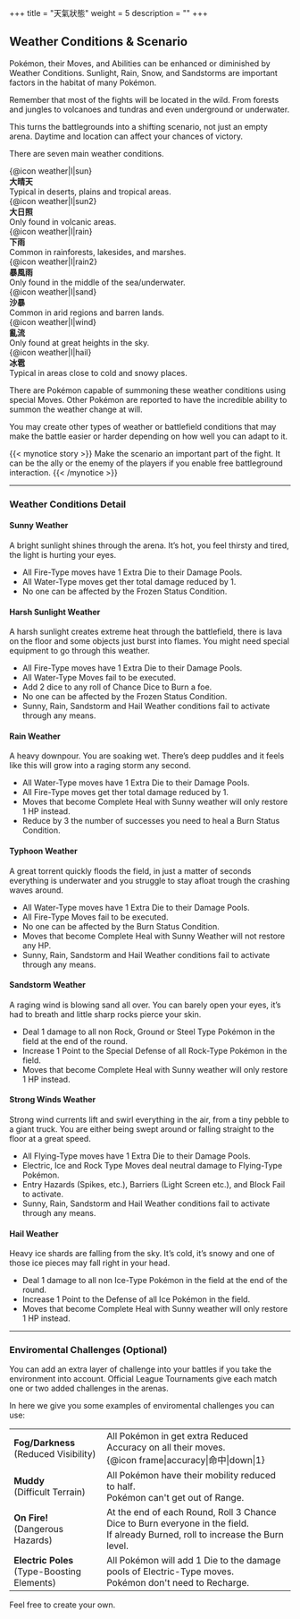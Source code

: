 +++
title = "天氣狀態"
weight = 5
description = ""
+++

## Weather Conditions & Scenario
Pokémon, their Moves, and Abilities can be enhanced or diminished by Weather Conditions. 
Sunlight, Rain, Snow, and Sandstorms are important factors in the habitat of many Pokémon.

Remember that most of the fights will be located in the wild. From forests and jungles to volcanoes and tundras and even underground or underwater. 

This turns the battlegrounds into a shifting scenario, not just an empty arena. Daytime and location can affect your chances of victory.

There are seven main weather conditions.

<div class="iconDesc-container">
  <div class="iconDesc-item">{@icon weather|l|sun}</div>
  <div class="iconDesc-item">
    <b>大晴天</b><br/>
    Typical in deserts, plains and tropical areas.
  </div>
</div>
<div class="iconDesc-container">
  <div class="iconDesc-item">{@icon weather|l|sun2}</div>
  <div class="iconDesc-item">
    <b>大日照</b><br/>
    Only found in volcanic areas.
  </div>
</div>
<div class="iconDesc-container">
  <div class="iconDesc-item">{@icon weather|l|rain}</div>
  <div class="iconDesc-item">
    <b>下雨</b><br/>
    Common in rainforests, lakesides, and marshes.
  </div>
</div>
<div class="iconDesc-container">
  <div class="iconDesc-item">{@icon weather|l|rain2}</div>
  <div class="iconDesc-item">
    <b>暴風雨 </b><br/>
    Only found in the middle of the sea/underwater.
  </div>
</div>
<div class="iconDesc-container">
  <div class="iconDesc-item">{@icon weather|l|sand}</div>
  <div class="iconDesc-item">
    <b>沙暴 </b><br/>
    Common in arid regions and barren lands.
  </div>
</div>
<div class="iconDesc-container">
  <div class="iconDesc-item">{@icon weather|l|wind}</div>
  <div class="iconDesc-item">
    <b>亂流 </b><br/>
    Only found at great heights in the sky.
  </div>
</div>
<div class="iconDesc-container">
  <div class="iconDesc-item">{@icon weather|l|hail}</div>
  <div class="iconDesc-item">
    <b>冰雹 </b><br/>
    Typical in areas close to cold and snowy places.
  </div>
</div>

There are Pokémon capable of summoning these weather conditions using special Moves. Other Pokémon are reported to have the incredible ability to summon the weather change at will.

You may create other types of weather or battlefield conditions that may make the battle easier or harder depending on how well you can adapt to it.

{{< mynotice story >}}
Make the scenario an important part of the fight.
It can be the ally or the enemy of the players if you enable free battleground interaction.
{{< /mynotice >}}

---
### Weather Conditions Detail
<div class="Frame">

#### <div class='icon weather sun'>Sunny Weather</div>
A bright sunlight shines through the arena. It’s hot, you feel thirsty and tired, the light is hurting your eyes.
* All Fire-Type moves have 1 Extra Die to their  Damage Pools.
* All Water-Type moves get ther total damage reduced by 1.
* No one can be affected by the Frozen Status Condition.
</div>
<div class="Frame">

#### <div class='icon weather sun2'>Harsh Sunlight Weather</div>
A harsh sunlight creates extreme heat through the battlefield, there is lava on the floor and some objects just burst into flames.
You might need special equipment to go through this weather.
* All Fire-Type moves have 1 Extra Die to their  Damage Pools.
* All Water-Type Moves fail to be executed.
* Add 2 dice to any roll of Chance Dice to Burn a foe.
* No one can be affected by the Frozen Status Condition.
* Sunny, Rain, Sandstorm and Hail Weather conditions fail to activate through any means.
</div>
<div class="Frame">

#### <div class='icon weather rain'>Rain Weather</div>
A heavy downpour. You are soaking wet. There’s deep puddles and it feels like this will grow into a raging storm any second.
* All Water-Type moves have 1 Extra Die to their  Damage Pools.
* All Fire-Type moves get ther total damage reduced by 1.
* Moves that become Complete Heal with Sunny weather will only restore 1 HP instead.
* Reduce by 3 the number of successes you need to  heal a Burn Status Condition.
</div>
<div class="Frame">

#### <div class='icon weather rain2'>Typhoon Weather</div>
A great torrent quickly floods the field, in just a matter of seconds everything is underwater and you struggle to stay afloat trough the crashing waves around.
* All Water-Type moves have 1 Extra Die to their  Damage Pools.
* All Fire-Type Moves fail to be executed.
* No one can be affected by the Burn Status Condition.
* Moves that become Complete Heal with Sunny Weather will not restore any HP.
* Sunny, Rain, Sandstorm and Hail Weather conditions  fail to activate through any means.
</div>
<div class="Frame">

#### <div class='icon weather sand'>Sandstorm Weather</div>
A raging wind is blowing sand all over. You can barely open your eyes, it’s had to breath and little sharp rocks pierce your skin.
* Deal 1 damage to all non Rock, Ground or Steel Type Pokémon in the field at the end of the round.
* Increase 1 Point to the Special Defense of all  Rock-Type Pokémon in the field.
* Moves that become Complete Heal with Sunny weather will only restore 1 HP instead.
</div>
<div class="Frame">

#### <div class='icon weather wind'>Strong Winds Weather</div>
Strong wind currents lift and swirl everything in the air, from a tiny pebble to a giant truck. You are either being swept around or falling straight to the floor at a great speed.
* All Flying-Type moves have 1 Extra Die to their Damage Pools.
* Electric, Ice and Rock Type Moves deal neutral damage to Flying-Type Pokémon.
* Entry Hazards (Spikes, etc.), Barriers (Light Screen etc.), and Block Fail to activate.
* Sunny, Rain, Sandstorm and Hail Weather conditions fail to activate through any means.
</div>
<div class="Frame">

#### <div class='icon weather hail'>Hail Weather</div>
Heavy ice shards are falling from the sky. It’s cold, it’s snowy and one of those ice pieces may fall right in your head.
* Deal 1 damage to all non Ice-Type Pokémon in the field at the end of the round.
* Increase 1 Point to the Defense of all Ice Pokémon in the field.
* Moves that become Complete Heal with Sunny weather will only restore 1 HP instead.
</div>

---
### Enviromental Challenges (Optional)
You can add an extra layer of challenge into your battles if you take the environment into account.
Official League Tournaments give each match one or two added challenges in the arenas.

In here we give you some examples of enviromental challenges you can use:

<table>
<tr>
  <td><b>Fog/Darkness</b><br/>(Reduced Visibility) </td>
  <td align="left">All Pokémon in get extra Reduced Accuracy on all their moves.<br/>
      {@icon frame|accuracy|命中|down|1}</td></tr>
<tr>
  <td><b>Muddy</b><br/>(Difficult Terrain) </td>
  <td align="left">All Pokémon have their mobility reduced to half. <br/>
      Pokémon can't get out of Range. </td></tr>
<tr>
  <td><b>On Fire!</b><br/>(Dangerous Hazards) </td>
  <td align="left">At the end of each Round, Roll 3 Chance Dice to Burn everyone in the field. <br/>
      If already Burned, roll to increase the Burn level. </td></tr>
<tr>
  <td><b>Electric Poles</b><br/>(Type-Boosting Elements) </td>
  <td align="left">All Pokémon will add 1 Die to the damage pools of Electric-Type moves.<br/>
      Pokémon don't need to Recharge. </td></tr>
</table>

Feel free to create your own.